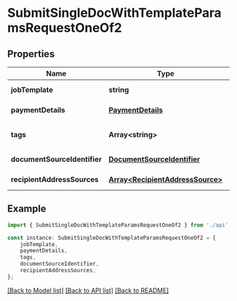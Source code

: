 # SubmitSingleDocWithTemplateParamsRequestOneOf2


## Properties

Name | Type | Description | Notes
------------ | ------------- | ------------- | -------------
**jobTemplate** | **string** |  | [default to undefined]
**paymentDetails** | [**PaymentDetails**](PaymentDetails.md) |  | [default to undefined]
**tags** | **Array&lt;string&gt;** |  | [optional] [default to undefined]
**documentSourceIdentifier** | [**DocumentSourceIdentifier**](DocumentSourceIdentifier.md) |  | [default to undefined]
**recipientAddressSources** | [**Array&lt;RecipientAddressSource&gt;**](RecipientAddressSource.md) |  | [default to undefined]

## Example

```typescript
import { SubmitSingleDocWithTemplateParamsRequestOneOf2 } from './api';

const instance: SubmitSingleDocWithTemplateParamsRequestOneOf2 = {
    jobTemplate,
    paymentDetails,
    tags,
    documentSourceIdentifier,
    recipientAddressSources,
};
```

[[Back to Model list]](../README.md#documentation-for-models) [[Back to API list]](../README.md#documentation-for-api-endpoints) [[Back to README]](../README.md)
